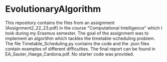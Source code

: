 # EvolutionaryAlgorithm

This repository contains the files from an assignment (Assignment2_22_23.pdf) in the course "Computational Intelligence" which I took during my Erasmus semester. The goal of the assignment was to implement an algorithm which tackles the timetable-scheduling problem. The file Timetable_Scheduling.py contains the code and the .json files contain examples of different difficulties. The final report can be found in EA_Sauter_Haege_Cardona.pdf. No starter code was provided.

